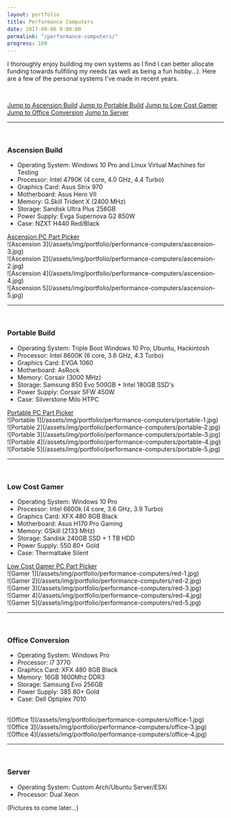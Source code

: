 ```yaml
---
layout: portfolio
title: Performance Computers
date: 2017-09-06 8:00:00
permalink: "/performance-computers/"
progress: 100
---
```



I thoroughly enjoy building my own systems as I find I can better allocate funding towards fullfiling my needs (as well as being a fun hobby...). Here are a few of the personal systems I've made in recent years.

<br>

<a class="button" href="#ascension">Jump to Ascension Build</a>
<a class="button" href="#portable">Jump to Portable Build</a>
<a class="button" href="#gamer">Jump to Low Cost Gamer</a>
<a class="button" href="#office">Jump to Office Conversion</a>
<a class="button" href="#server">Jump to Server</a>



<span id="ascension">

---

<br>

### Ascension Build
- Operating System: Windows 10 Pro and Linux Virtual Machines for Testing
- Processor: Intel 4790K (4 core, 4.0 GHz, 4.4 Turbo)
- Graphics Card: Asus Strix 970
- Motherboard: Asus Hero VII
- Memory: G.Skill Trident X (2400 MHz)
- Storage: Sandisk Ultra Plus 256GB
- Power Supply: Evga Supernova G2 850W
- Case: NZXT H440 Red/Black

<a class="button" href="http://pcpartpicker.com/list/V2kZf8">
Ascension PC Part Picker
</a>

<br>
![Ascension 3](/assets/img/portfolio/performance-computers/ascension-3.jpg)
<br>
![Ascension 2](/assets/img/portfolio/performance-computers/ascension-2.jpg)
<br>
![Ascension 4](/assets/img/portfolio/performance-computers/ascension-4.jpg)
<br>
![Ascension 5](/assets/img/portfolio/performance-computers/ascension-5.jpg)
<br>



<span id="portable">

---

<br>

### Portable Build
- Operating System: Triple Boot Windows 10 Pro, Ubuntu, Hackintosh
- Processor: Intel 8600K (6 core, 3.6 GHz, 4.3 Turbo)
- Graphics Card: EVGA 1060
- Motherboard: AsRock 
- Memory: Corsair (3000 MHz)
- Storage: Samsung 850 Evo 500GB + Intel 180GB SSD's
- Power Supply: Corsair SFW 450W
- Case: Silverstone Milo HTPC

<a class="button" href="https://pcpartpicker.com/list/8wvf3b">
Portable PC Part Picker
</a>

<br>
![Portable 1](/assets/img/portfolio/performance-computers/portable-1.jpg)
<br>
![Portable 2](/assets/img/portfolio/performance-computers/portable-2.jpg)
<br>
![Portable 3](/assets/img/portfolio/performance-computers/portable-3.jpg)
<br>
![Portable 4](/assets/img/portfolio/performance-computers/portable-4.jpg)
<br>
![Portable 5](/assets/img/portfolio/performance-computers/portable-5.jpg)
<br>



<span id="gamer">

---

<br>

### Low Cost Gamer
- Operating System: Windows 10 Pro
- Processor: Intel 6600k (4 core, 3.6 GHz, 3.9 Turbo)
- Graphics Card: XFX 480 8GB Black
- Motherboard: Asus H170 Pro Gaming
- Memory: GSkill (2133 MHz)
- Storage: Sandisk 240GB SSD + 1 TB HDD
- Power Supply: 550 80+ Gold
- Case: Thermaltake Silent

<a class="button" href="https://pcpartpicker.com/list/7DwjV6">
Low Cost Gamer PC Part Picker
</a>

<br>
![Gamer 1](/assets/img/portfolio/performance-computers/red-1.jpg)
<br>
![Gamer 2](/assets/img/portfolio/performance-computers/red-2.jpg)
<br>
![Gamer 3](/assets/img/portfolio/performance-computers/red-3.jpg)
<br>
![Gamer 4](/assets/img/portfolio/performance-computers/red-4.jpg)
<br>
![Gamer 5](/assets/img/portfolio/performance-computers/red-5.jpg)
<br>



<span id="office">

---

<br>

### Office Conversion
- Operating System: Windows Pro
- Processor: i7 3770
- Graphics Card: XFX 480 8GB Black
- Memory: 16GB 1600Mhz DDR3
- Storage: Samsung Evo 256GB
- Power Supply: 385 80+ Gold
- Case: Dell Optiplex 7010

<br>
![Office 1](/assets/img/portfolio/performance-computers/office-1.jpg)
<br>
![Office 3](/assets/img/portfolio/performance-computers/office-3.jpg)
<br>
![Office 4](/assets/img/portfolio/performance-computers/office-4.jpg)
<br>



<span id="server">

---

<br>

### Server
- Operating System: Custom Arch/Ubuntu Server/ESXi
- Processor: Dual Xeon

(Pictures to come later...)



<!-- | Type | Item | Price |
| ---- | ---- | ----- |
|CPU            |[Intel Core i7-4790K 4.0GHz Quad-Core Processor](http://pcpartpicker.com/product/6vzv6h/intel-cpu-bx80646i74790k)|Purchased For $276.99|
|CPU Cooler     |[Corsair H110i GT 113.0 CFM Liquid CPU Cooler](http://pcpartpicker.com/product/ZVnG3C/corsair-cpu-cooler-cw9060019ww)|Purchased For $123.99|
|Motherboard    |[Asus MAXIMUS VII HERO ATX LGA1150 Motherboard](http://pcpartpicker.com/product/pYyFf7/asus-motherboard-maximusviihero)|Purchased For $188.95|
|Memory         |[G.Skill Trident X Series 16GB (2 x 8GB) DDR3-2400 Memory](http://pcpartpicker.com/product/wxzv6h/gskill-memory-f32400c10d16gtx)|Purchased For $134.99|
|Storage        |[Sandisk Ultra Plus 256GB 2.5" Solid State Drive](http://pcpartpicker.com/product/csDwrH/sandisk-internal-hard-drive-sdssdhp256gg25)|Purchased For $99.99|
|Storage        |[Samsung 850 EVO-Series 500GB 2.5" Solid State Drive](http://pcpartpicker.com/product/FrH48d/samsung-internal-hard-drive-mz75e500bam)|Purchased For $179.99|
|Video Card     |[Asus GeForce GTX 970 4GB STRIX Video Card](http://pcpartpicker.com/product/zp98TW/asus-video-card-strixgtx970dc2oc4gd5)|Purchased For $329.99|
|Case           |[NZXT H440 (Black/Red) ATX Mid Tower Case](http://pcpartpicker.com/product/Vyw323/nzxt-case-cah440wm1)|Purchased For $99.99|
|Power Supply   |[EVGA 850W 80+ Gold Certified Fully-Modular ATX Power Supply](http://pcpartpicker.com/product/LCfp99/evga-power-supply-220g20850xr)|Purchased For $84.99|
|Monitor        |[LG 24M34D-B 23.6" 60Hz Monitor](http://pcpartpicker.com/product/bwGkcf/lg-monitor-24m34db)|Purchased For $99.99|
|Monitor        |[LG 24M34D-B 23.6" 60Hz Monitor](http://pcpartpicker.com/product/bwGkcf/lg-monitor-24m34db)|Purchased For $99.99|
|Keyboard       |[Logitech G710 Plus Wired Gaming Keyboard](http://pcpartpicker.com/product/GBCwrH/logitech-keyboard-920003887)|Purchased For $99.99|
|Mouse          |[Logitech G700s Wireless Laser Mouse](http://pcpartpicker.com/product/29V48d/logitech-mouse-910003584)|Purchased For $49.99|
|Speakers       |[Logitech Z506 155W 5.1ch Speakers](http://pcpartpicker.com/product/YwLypg/logitech-speakers-980000430)|Purchased For $74.99|
|Other          |Qck Mousepad|Purchased For $8.99|
||Total (*Prices include shipping, taxes, rebates, and discounts*)|$1953.81| -->


<!--
<br>

<style>
.carousel {display:none}
.w3-left, .w3-right, .w3-badge {cursor:pointer}
</style>

### Slideshow Indicators

<div style="max-width:800px">

<img class="carousel" src="/assets/img/travel/Greece/Santorini/Santorini-1.JPG" style="width:100%">

<img class="carousel" src="/assets/img/travel/Greece/Santorini/Santorini-2.JPG" style="width:100%">

<img class="carousel" src="/assets/img/travel/Greece/Santorini/Santorini-3.JPG" style="width:100%">

<div onclick="plusDivs(-1)">&#10094;</div>

<div onclick="plusDivs(1)">&#10095;</div>

<span onclick="currentDiv(1)">1</span>

<span onclick="currentDiv(2)">2</span>

<span onclick="currentDiv(3)">3</span>
  
</div>
-->
